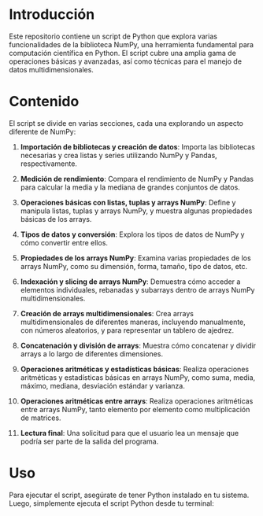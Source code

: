 # Introducción

Este repositorio contiene un script de Python que explora varias funcionalidades de la biblioteca NumPy, una herramienta fundamental para computación científica en Python. El script cubre una amplia gama de operaciones básicas y avanzadas, así como técnicas para el manejo de datos multidimensionales.

# Contenido

El script se divide en varias secciones, cada una explorando un aspecto diferente de NumPy:

1. **Importación de bibliotecas y creación de datos**: Importa las bibliotecas necesarias y crea listas y series utilizando NumPy y Pandas, respectivamente.

2. **Medición de rendimiento**: Compara el rendimiento de NumPy y Pandas para calcular la media y la mediana de grandes conjuntos de datos.

3. **Operaciones básicas con listas, tuplas y arrays NumPy**: Define y manipula listas, tuplas y arrays NumPy, y muestra algunas propiedades básicas de los arrays.

4. **Tipos de datos y conversión**: Explora los tipos de datos de NumPy y cómo convertir entre ellos.

5. **Propiedades de los arrays NumPy**: Examina varias propiedades de los arrays NumPy, como su dimensión, forma, tamaño, tipo de datos, etc.

6. **Indexación y slicing de arrays NumPy**: Demuestra cómo acceder a elementos individuales, rebanadas y subarrays dentro de arrays NumPy multidimensionales.

7. **Creación de arrays multidimensionales**: Crea arrays multidimensionales de diferentes maneras, incluyendo manualmente, con números aleatorios, y para representar un tablero de ajedrez.

8. **Concatenación y división de arrays**: Muestra cómo concatenar y dividir arrays a lo largo de diferentes dimensiones.

9. **Operaciones aritméticas y estadísticas básicas**: Realiza operaciones aritméticas y estadísticas básicas en arrays NumPy, como suma, media, máximo, mediana, desviación estándar y varianza.

10. **Operaciones aritméticas entre arrays**: Realiza operaciones aritméticas entre arrays NumPy, tanto elemento por elemento como multiplicación de matrices.

11. **Lectura final**: Una solicitud para que el usuario lea un mensaje que podría ser parte de la salida del programa.

# Uso

Para ejecutar el script, asegúrate de tener Python instalado en tu sistema. Luego, simplemente ejecuta el script Python desde tu terminal:

